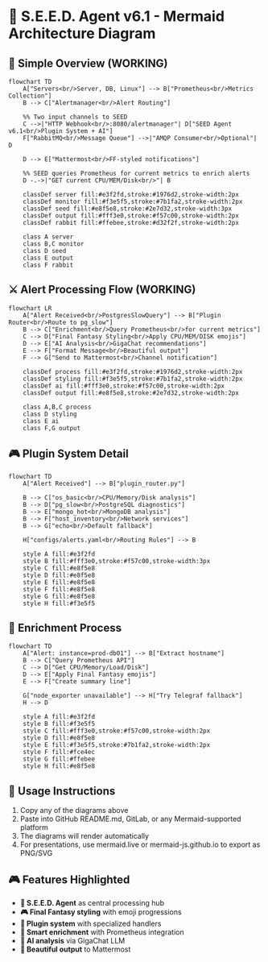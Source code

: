 # 🌌 S.E.E.D. Agent v6.1 - Mermaid Architecture Diagram

## 🚀 Simple Overview (WORKING)

```mermaid
flowchart TD
    A["Servers<br/>Server, DB, Linux"] --> B["Prometheus<br/>Metrics Collection"]
    B --> C["Alertmanager<br/>Alert Routing"]
    
    %% Two input channels to SEED
    C -->|"HTTP Webhook<br/>:8080/alertmanager"| D["SEED Agent v6.1<br/>Plugin System + AI"]
    F["RabbitMQ<br/>Message Queue"] -->|"AMQP Consumer<br/>Optional"| D
    
    D --> E["Mattermost<br/>FF-styled notifications"]
    
    %% SEED queries Prometheus for current metrics to enrich alerts
    D -.->|"GET current CPU/MEM/Disk<br/>"| B
    
    classDef server fill:#e3f2fd,stroke:#1976d2,stroke-width:2px
    classDef monitor fill:#f3e5f5,stroke:#7b1fa2,stroke-width:2px  
    classDef seed fill:#e8f5e8,stroke:#2e7d32,stroke-width:3px
    classDef output fill:#fff3e0,stroke:#f57c00,stroke-width:2px
    classDef rabbit fill:#ffebee,stroke:#d32f2f,stroke-width:2px
    
    class A server
    class B,C monitor
    class D seed
    class E output
    class F rabbit
```

## ⚔️ Alert Processing Flow (WORKING)

```mermaid
flowchart LR
    A["Alert Received<br/>PostgresSlowQuery"] --> B["Plugin Router<br/>Route to pg_slow"]
    B --> C["Enrichment<br/>Query Prometheus<br/>for current metrics"]
    C --> D["Final Fantasy Styling<br/>Apply CPU/MEM/DISK emojis"]
    D --> E["AI Analysis<br/>GigaChat recommendations"]
    E --> F["Format Message<br/>Beautiful output"]
    F --> G["Send to Mattermost<br/>Channel notification"]
    
    classDef process fill:#e3f2fd,stroke:#1976d2,stroke-width:2px
    classDef styling fill:#f3e5f5,stroke:#7b1fa2,stroke-width:2px
    classDef ai fill:#fff3e0,stroke:#f57c00,stroke-width:2px
    classDef output fill:#e8f5e8,stroke:#2e7d32,stroke-width:2px
    
    class A,B,C process
    class D styling
    class E ai
    class F,G output
```

## 🎮 Plugin System Detail

```mermaid
flowchart TD
    A["Alert Received"] --> B["plugin_router.py"]
    
    B --> C["os_basic<br/>CPU/Memory/Disk analysis"]
    B --> D["pg_slow<br/>PostgreSQL diagnostics"]  
    B --> E["mongo_hot<br/>MongoDB analysis"]
    B --> F["host_inventory<br/>Network services"]
    B --> G["echo<br/>Default fallback"]
    
    H["configs/alerts.yaml<br/>Routing Rules"] --> B
    
    style A fill:#e3f2fd
    style B fill:#fff3e0,stroke:#f57c00,stroke-width:3px
    style C fill:#e8f5e8
    style D fill:#e8f5e8  
    style E fill:#e8f5e8
    style F fill:#e8f5e8
    style G fill:#e8f5e8
    style H fill:#f3e5f5
```

## 💎 Enrichment Process

```mermaid
flowchart TD
    A["Alert: instance=prod-db01"] --> B["Extract hostname"]
    B --> C["Query Prometheus API"]
    C --> D["Get CPU/Memory/Load/Disk"]
    D --> E["Apply Final Fantasy emojis"]
    E --> F["Create summary line"]
    
    G["node_exporter unavailable"] --> H["Try Telegraf fallback"]
    H --> D
    
    style A fill:#e3f2fd
    style B fill:#f3e5f5
    style C fill:#fff3e0,stroke:#f57c00,stroke-width:2px
    style D fill:#e8f5e8
    style E fill:#f3e5f5,stroke:#7b1fa2,stroke-width:2px
    style F fill:#fce4ec
    style G fill:#ffebee
    style H fill:#e8f5e8
```

## 🚀 Usage Instructions

1. Copy any of the diagrams above
2. Paste into GitHub README.md, GitLab, or any Mermaid-supported platform
3. The diagrams will render automatically
4. For presentations, use mermaid.live or mermaid-js.github.io to export as PNG/SVG

## 🎮 Features Highlighted

- **🌌 S.E.E.D. Agent** as central processing hub
- **🎮 Final Fantasy styling** with emoji progressions  
- **🔧 Plugin system** with specialized handlers
- **💎 Smart enrichment** with Prometheus integration
- **🧠 AI analysis** via GigaChat LLM
- **📱 Beautiful output** to Mattermost